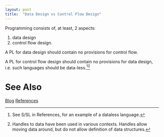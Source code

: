 ```yaml
---
layout: post
title:  "Data Design vs Control Flow Design"
---
```


Programming consists of, at least, 2 aspects:
1. data design
2. control flow design.

A PL for data design should contain no provisions for control flow.

A PL for control flow design should contain no provisions for data design, i.e. such languages should be data-less.[^ssl][^handles]

[^ssl]: See S/SL in References, for an example of a dataless language. 

[^handles]: Handles to data have been used in various contexts. Handles allow moving data around, but do not allow definition of data structures.

# See Also

[Blog](https://guitarvydas.github.io)
[References](https://guitarvydas.github.io/2021/01/14/References.html)

<script src="https://utteranc.es/client.js" 
        repo="guitarvydas/guitarvydas.github.io" 
        issue-term="pathname" 
        theme="github-light" 
        crossorigin="anonymous" 
        async> 
</script> 
